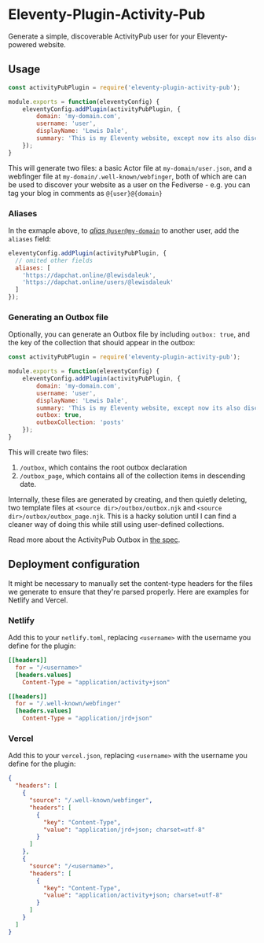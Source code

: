 # Eleventy-Plugin-Activity-Pub

Generate a simple, discoverable ActivityPub user for your Eleventy-powered website.

## Usage

```javascript
const activityPubPlugin = require('eleventy-plugin-activity-pub');

module.exports = function(eleventyConfig) {
	eleventyConfig.addPlugin(activityPubPlugin, {
		domain: 'my-domain.com',
		username: 'user',
		displayName: 'Lewis Dale',
		summary: 'This is my Eleventy website, except now its also discoverable on the Fediverse!',
	});
}
```

This will generate two files: a basic Actor file at `my-domain/user.json`, and a webfinger file at `my-domain/.well-known/webfinger`, both of which are can be used to discover your website as a user on the Fediverse - e.g. you can tag your blog in comments as `@{user}@{domain}`

### Aliases

In the exmaple above, to [_alias_ `@user@my-domain`](https://www.rfc-editor.org/rfc/rfc7033#section-4.4.2) to another user, add the `aliases` field:

```js
eleventyConfig.addPlugin(activityPubPlugin, {
  // omited other fields
  aliases: [
    'https://dapchat.online/@lewisdaleuk',
    'https://dapchat.online/users/@lewisdaleuk'
  ]
});
```

### Generating an Outbox file

Optionally, you can generate an Outbox file by including `outbox: true`, and the key of the collection that should appear in the outbox:

```javascript
const activityPubPlugin = require('eleventy-plugin-activity-pub');

module.exports = function(eleventyConfig) {
	eleventyConfig.addPlugin(activityPubPlugin, {
		domain: 'my-domain.com',
		username: 'user',
		displayName: 'Lewis Dale',
		summary: 'This is my Eleventy website, except now its also discoverable on the Fediverse!',
		outbox: true,
		outboxCollection: 'posts'
	});
}
```

This will create two files:

1. `/outbox`, which contains the root outbox declaration
2. `/outbox_page`, which contains all of the collection items in descending date.

Internally, these files are generated by creating, and then quietly deleting, two template
files at `<source dir>/outbox/outbox.njk` and `<source dir>/outbox/outbox_page.njk`.
This is a hacky solution until I can find a cleaner way of doing this while still using user-defined
collections.

Read more about the ActivityPub Outbox in [the spec](https://www.w3.org/TR/activitypub/#outbox).

## Deployment configuration

It might be necessary to manually set the content-type headers for the files we generate to ensure that they're parsed properly. Here are examples for Netlify and Vercel.

### Netlify

Add this to your `netlify.toml`, replacing `<username>` with the username you define for the plugin:

```toml
[[headers]]
  for = "/<username>"
  [headers.values]
    Content-Type = "application/activity+json"

[[headers]]
  for = "/.well-known/webfinger"
  [headers.values]
    Content-Type = "application/jrd+json"
```

### Vercel

Add this to your `vercel.json`, replacing `<username>` with the username you define for the plugin:

```json
{
  "headers": [
    {
      "source": "/.well-known/webfinger",
      "headers": [
        {
          "key": "Content-Type",
          "value": "application/jrd+json; charset=utf-8"
        }
      ]
    },
    {
      "source": "/<username>",
      "headers": [
        {
          "key": "Content-Type",
          "value": "application/activity+json; charset=utf-8"
        }
      ]
    }
  ]
}
```

